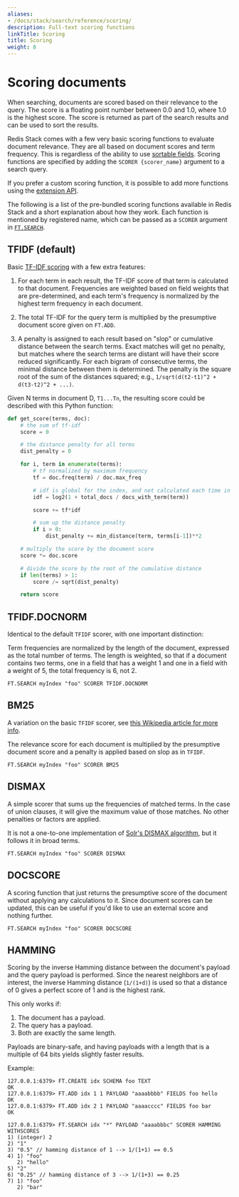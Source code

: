 ```yaml
---
aliases:
- /docs/stack/search/reference/scoring/
description: Full-text scoring functions
linkTitle: Scoring
title: Scoring
weight: 8
---
```


# Scoring documents

When searching, documents are scored based on their relevance to the query. The score is a floating point number between 0.0 and 1.0, where 1.0 is the highest score. The score is returned as part of the search results and can be used to sort the results.

Redis Stack comes with a few very basic scoring functions to evaluate document relevance. They are all based on document scores and term frequency. This is regardless of the ability to use [sortable fields](/docs/interact/search-and-query/advanced-concepts/sorting/). Scoring functions are specified by adding the `SCORER {scorer_name}` argument to a search query.

If you prefer a custom scoring function, it is possible to add more functions using the [extension API](/docs/interact/search-and-query/administration/extensions/).

The following is a list of the pre-bundled scoring functions available in Redis Stack and a short explanation about how they work. Each function is mentioned by registered name, which can be passed as a `SCORER` argument in [`FT.SEARCH`](/commands/ft.search).

## TFIDF (default)

Basic [TF-IDF scoring](https://en.wikipedia.org/wiki/Tf%E2%80%93idf) with a few extra features:

1. For each term in each result, the TF-IDF score of that term is calculated to that document. Frequencies are weighted based on field weights that are pre-determined, and each term's frequency is normalized by the highest term frequency in each document.

2. The total TF-IDF for the query term is multiplied by the presumptive document score given on `FT.ADD`.

3. A penalty is assigned to each result based on "slop" or cumulative distance between the search terms. Exact matches will get no penalty, but matches where the search terms are distant will have their score reduced significantly. For each bigram of consecutive terms, the minimal distance between them is determined. The penalty is the square root of the sum of the distances squared; e.g., `1/sqrt(d(t2-t1)^2 + d(t3-t2)^2 + ...)`.

Given N terms in document D, `T1...Tn`, the resulting score could be described with this Python function:

```py
def get_score(terms, doc):
    # the sum of tf-idf
    score = 0

    # the distance penalty for all terms
    dist_penalty = 0

    for i, term in enumerate(terms):
        # tf normalized by maximum frequency
        tf = doc.freq(term) / doc.max_freq

        # idf is global for the index, and not calculated each time in real life
        idf = log2(1 + total_docs / docs_with_term(term))

        score += tf*idf

        # sum up the distance penalty
        if i > 0:
            dist_penalty += min_distance(term, terms[i-1])**2

    # multiply the score by the document score
    score *= doc.score

    # divide the score by the root of the cumulative distance
    if len(terms) > 1:
        score /= sqrt(dist_penalty)

    return score
```

## TFIDF.DOCNORM

Identical to the default `TFIDF` scorer, with one important distinction:

Term frequencies are normalized by the length of the document, expressed as the total number of terms. The length is weighted, so that if a document contains two terms, one in a field that has a weight 1 and one in a field with a weight of 5, the total frequency is 6, not 2.

```
FT.SEARCH myIndex "foo" SCORER TFIDF.DOCNORM
```

## BM25

A variation on the basic `TFIDF` scorer, see [this Wikipedia article for more info](https://en.wikipedia.org/wiki/Okapi_BM25).

The relevance score for each document is multiplied by the presumptive document score and a penalty is applied based on slop as in `TFIDF`.

```
FT.SEARCH myIndex "foo" SCORER BM25
```

## DISMAX

A simple scorer that sums up the frequencies of matched terms. In the case of union clauses, it will give the maximum value of those matches. No other penalties or factors are applied.

It is not a one-to-one implementation of [Solr's DISMAX algorithm](https://wiki.apache.org/solr/DisMax), but it follows it in broad terms.

```
FT.SEARCH myIndex "foo" SCORER DISMAX
```

## DOCSCORE

A scoring function that just returns the presumptive score of the document without applying any calculations to it. Since document scores can be updated, this can be useful if you'd like to use an external score and nothing further.

```
FT.SEARCH myIndex "foo" SCORER DOCSCORE
```

## HAMMING

Scoring by the inverse Hamming distance between the document's payload and the query payload is performed. Since the nearest neighbors are of interest, the inverse Hamming distance (`1/(1+d)`) is used so that a distance of 0 gives a perfect score of 1 and is the highest rank.

This only works if:

1. The document has a payload.
2. The query has a payload.
3. Both are exactly the same length.

Payloads are binary-safe, and having payloads with a length that is a multiple of 64 bits yields slightly faster results.

Example:

```
127.0.0.1:6379> FT.CREATE idx SCHEMA foo TEXT
OK
127.0.0.1:6379> FT.ADD idx 1 1 PAYLOAD "aaaabbbb" FIELDS foo hello
OK
127.0.0.1:6379> FT.ADD idx 2 1 PAYLOAD "aaaacccc" FIELDS foo bar
OK

127.0.0.1:6379> FT.SEARCH idx "*" PAYLOAD "aaaabbbc" SCORER HAMMING WITHSCORES
1) (integer) 2
2) "1"
3) "0.5" // hamming distance of 1 --> 1/(1+1) == 0.5
4) 1) "foo"
   2) "hello"
5) "2"
6) "0.25" // hamming distance of 3 --> 1/(1+3) == 0.25
7) 1) "foo"
   2) "bar"
```
